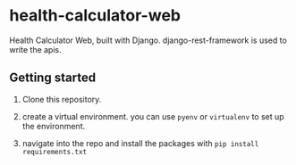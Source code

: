 # health-calculator-web

Health Calculator Web, built with Django. django-rest-framework is used to write the
apis.

## Getting started

1. Clone this repository. 

2. create a virtual environment. you can use `pyenv` or `virtualenv` to set up the environment.

3. navigate into the repo and install the packages with `pip install requirements.txt`




